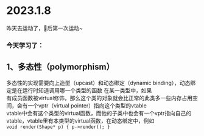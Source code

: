 # 2023.1.8
昨天去运动了，🐏后第一次运动~  
### 今天学习了：  
## 1、多态性（polymorphism）  
多态性的实现需要向上造型（upcast）和动态绑定（dynamic binding），动态绑定是在运行时知道调用哪一个类型的函数 在某一类型中，如果  
有成员函数被virtual修饰，那么这个类的对象就会比正常的此类多一些内存占用空间，会有一个vptr（virtual pointer）指向这个类型的vtable  
vtable中会有这个类型的virtual函数，而他的子类中也会有一个vptr指向自己的vtable，vtable里有本类型的virtual函数，在动态绑定中，例如  
``void render(Shape* p)
{
  p->render();
}
 ``
